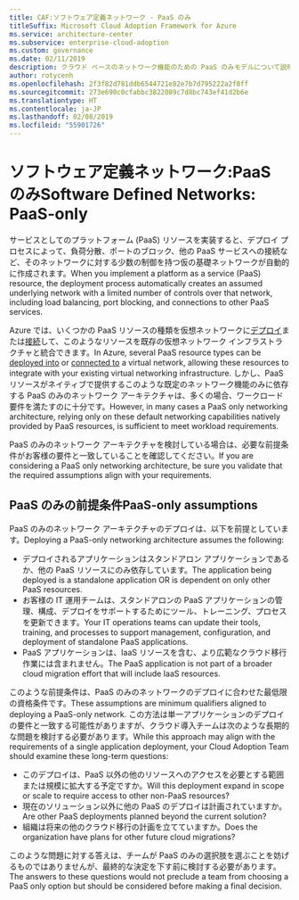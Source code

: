 ```yaml
---
title: CAF:ソフトウェア定義ネットワーク - PaaS のみ
titleSuffix: Microsoft Cloud Adoption Framework for Azure
ms.service: architecture-center
ms.subservice: enterprise-cloud-adoption
ms.custom: governance
ms.date: 02/11/2019
description: クラウド ベースのネットワーク機能のための PaaS のみモデルについて説明します
author: rotycenh
ms.openlocfilehash: 2f3f82d781ddb6544721e82e7b7d795222a2f8ff
ms.sourcegitcommit: 273e690c0cfabbc3822089c7d8bc743ef41d2b6e
ms.translationtype: HT
ms.contentlocale: ja-JP
ms.lasthandoff: 02/08/2019
ms.locfileid: "55901726"
---
```

# <a name="software-defined-networks-paas-only"></a><span data-ttu-id="598f8-103">ソフトウェア定義ネットワーク:PaaS のみ</span><span class="sxs-lookup"><span data-stu-id="598f8-103">Software Defined Networks: PaaS-only</span></span>

<span data-ttu-id="598f8-104">サービスとしてのプラットフォーム (PaaS) リソースを実装すると、デプロイ プロセスによって、負荷分散、ポートのブロック、他の PaaS サービスへの接続など、そのネットワークに対する少数の制御を持つ仮の基礎ネットワークが自動的に作成されます。</span><span class="sxs-lookup"><span data-stu-id="598f8-104">When you implement a platform as a service (PaaS) resource, the deployment process automatically creates an assumed underlying network with a limited number of controls over that network, including load balancing, port blocking, and connections to other PaaS services.</span></span>

<span data-ttu-id="598f8-105">Azure では、いくつかの PaaS リソースの種類を仮想ネットワークに[デプロイ](/azure/virtual-network/virtual-network-for-azure-services)または[接続](/azure/virtual-network/virtual-network-service-endpoints-overview)して、このようなリソースを既存の仮想ネットワーク インフラストラクチャと統合できます。</span><span class="sxs-lookup"><span data-stu-id="598f8-105">In Azure, several PaaS resource types can be [deployed into](/azure/virtual-network/virtual-network-for-azure-services) or [connected to](/azure/virtual-network/virtual-network-service-endpoints-overview) a virtual network, allowing these resources to integrate with your existing virtual networking infrastructure.</span></span> <span data-ttu-id="598f8-106">しかし、PaaS リソースがネイティブで提供するこのような既定のネットワーク機能のみに依存する PaaS のみのネットワーク アーキテクチャは、多くの場合、ワークロード要件を満たすのに十分です。</span><span class="sxs-lookup"><span data-stu-id="598f8-106">However, in many cases a PaaS only networking architecture, relying only on these default networking capabilities natively provided by PaaS resources, is sufficient to meet workload requirements.</span></span>

<span data-ttu-id="598f8-107">PaaS のみのネットワーク アーキテクチャを検討している場合は、必要な前提条件がお客様の要件と一致していることを確認してください。</span><span class="sxs-lookup"><span data-stu-id="598f8-107">If you are considering a PaaS only networking architecture, be sure you validate that the required assumptions align with your requirements.</span></span>

## <a name="paas-only-assumptions"></a><span data-ttu-id="598f8-108">PaaS のみの前提条件</span><span class="sxs-lookup"><span data-stu-id="598f8-108">PaaS-only assumptions</span></span>

<span data-ttu-id="598f8-109">PaaS のみのネットワーク アーキテクチャのデプロイは、以下を前提としています。</span><span class="sxs-lookup"><span data-stu-id="598f8-109">Deploying a PaaS-only networking architecture assumes the following:</span></span>

- <span data-ttu-id="598f8-110">デプロイされるアプリケーションはスタンドアロン アプリケーションであるか、他の PaaS リソースにのみ依存しています。</span><span class="sxs-lookup"><span data-stu-id="598f8-110">The application being deployed is a standalone application OR is dependent on only other PaaS resources.</span></span>
- <span data-ttu-id="598f8-111">お客様の IT 運用チームは、スタンドアロンの PaaS アプリケーションの管理、構成、デプロイをサポートするためにツール、トレーニング、プロセスを更新できます。</span><span class="sxs-lookup"><span data-stu-id="598f8-111">Your IT operations teams can update their tools, training, and processes to support management, configuration, and deployment of standalone PaaS applications.</span></span>
- <span data-ttu-id="598f8-112">PaaS アプリケーションは、IaaS リソースを含む、より広範なクラウド移行作業には含まれません。</span><span class="sxs-lookup"><span data-stu-id="598f8-112">The PaaS application is not part of a broader cloud migration effort that will include IaaS resources.</span></span>

<span data-ttu-id="598f8-113">このような前提条件は、PaaS のみのネットワークのデプロイに合わせた最低限の資格条件です。</span><span class="sxs-lookup"><span data-stu-id="598f8-113">These assumptions are minimum qualifiers aligned to deploying a PaaS-only network.</span></span> <span data-ttu-id="598f8-114">この方法は単一アプリケーションのデプロイの要件と一致する可能性がありますが、クラウド導入チームは次のような長期的な問題を検討する必要があります。</span><span class="sxs-lookup"><span data-stu-id="598f8-114">While this approach may align with the requirements of a single application deployment, your Cloud Adoption Team should examine these long-term questions:</span></span>

- <span data-ttu-id="598f8-115">このデプロイは、PaaS 以外の他のリソースへのアクセスを必要とする範囲または規模に拡大する予定ですか。</span><span class="sxs-lookup"><span data-stu-id="598f8-115">Will this deployment expand in scope or scale to require access to other non-PaaS resources?</span></span>
- <span data-ttu-id="598f8-116">現在のソリューション以外に他の PaaS のデプロイは計画されていますか。</span><span class="sxs-lookup"><span data-stu-id="598f8-116">Are other PaaS deployments planned beyond the current solution?</span></span>
- <span data-ttu-id="598f8-117">組織は将来の他のクラウド移行の計画を立てていますか。</span><span class="sxs-lookup"><span data-stu-id="598f8-117">Does the organization have plans for other future cloud migrations?</span></span>

<span data-ttu-id="598f8-118">このような問題に対する答えは、チームが PaaS のみの選択肢を選ぶことを妨げるものではありませんが、最終的な決定を下す前に検討する必要があります。</span><span class="sxs-lookup"><span data-stu-id="598f8-118">The answers to these questions would not preclude a team from choosing a PaaS only option but should be considered before making a final decision.</span></span>
